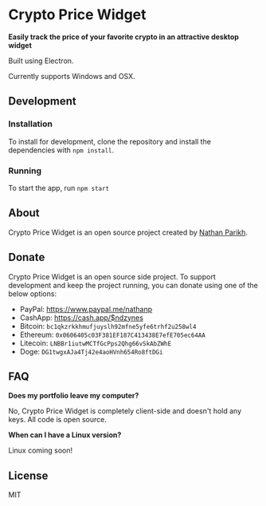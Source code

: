 # Crypto Price Widget

**Easily track the price of your favorite crypto in an attractive desktop widget**

Built using Electron.

Currently supports Windows and OSX.

## Development


### Installation

To install for development, clone the repository and install the dependencies with `npm install`.

### Running

To start the app, run `npm start`

## About

Crypto Price Widget is an open source project created by [Nathan Parikh](https://twitter.com/nathanparikh).

## Donate

Crypto Price Widget is an open source side project. To support development and keep the project running, you can donate using one of the below options:

- PayPal: https://www.paypal.me/nathanp
- CashApp: https://cash.app/$ndzynes
- Bitcoin: `bc1qkzrkkhmufjuyslh92mfne5yfe6trhf2u258wl4`
- Ethereum: `0x0606405c03F381EF187C413438E7efE705ec64AA`
- Litecoin: `LNBBr1iutwMCTfGcPps2Qhg66vSkAbZWhE`
- Doge: `DG1twgxAJa4Tj42e4aoHVnh654Ro8ftDGi`

## FAQ

**Does my portfolio leave my computer?**

No, Crypto Price Widget is completely client-side and doesn't hold any keys. All code is open source.

**When can I have a Linux version?**

Linux coming soon!

## License

MIT

